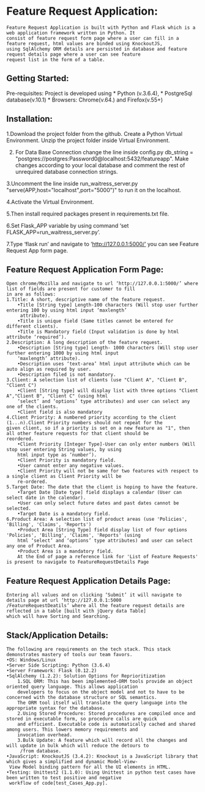 # Feature Request Application:
	Feature Request Application is built with Python and Flask which is a web application framework written in Python. It
	consist of feature request form page where a user can fill in a feature request, html values are binded using KnockoutJS,
	using SqlAlchemy ORM details are persisted in database and feature request details page where a user can see feature 
	request list in the form of a table.
  
 ## Getting Started:
  Pre-requisites: Project is developed using
    * Python (v.3.6.4), 
    * PostgreSql database(v.10.1)
    * Browsers: Chrome(v.64.) and Firefox(v.55+)
 
## Installation:
1.Download the project folder from the github. Create a Python Virtual Environment. Unzip the project folder 
inside Virtual Environment.

2. For Data Base Connection change the line inside config.py 
db_string = "postgres://postgres:Password0@localhost:5432/featureapp".
Make changes according to your local database and comment the rest of unrequired database connection strings.

3.Uncomment the line inside run_waitress_server.py "serve(APP,host="localhost",port="5000")" to run it on the localhost.

4.Activate the Virtual Environment.
	
5.Then install required packages present in requirements.txt file.

6.Set Flask_APP variable by using command ‘set FLASK_APP=run_waitress_server.py’.

7.Type ‘flask run’ and navigate to ‘http://127.0.0.1:5000/’ you can see Feature Request App form page.

## Feature Request Application Form Page:
 	Open chrome/Mozilla and navigate to url ‘http://127.0.0.1:5000/’ where list of fields are present for customer to fill
	in are as follows:
	1.Title: A short, descriptive name of the feature request.
		•Title [String type] Length-100 characters (Will stop user further entering 100 by using html input ‘maxlength’
		 attribute).
		•Title is unique field (Same titles cannot be entered for different clients).
		•Title is Mandatory field (Input validation is done by html attribute ‘required’).
	2.Description: A long description of the feature request.
		•Description [String type] Length- 1000 characters (Will stop user further entering 1000 by using html input 
		‘maxlength’ attribute).
		•Description uses ‘text-area’ html input attribute which can be auto align as required by user.
		•Description filed is not mandatory.
	3.Client: A selection list of clients (use "Client A", "Client B", "Client C")
		•Client [String type] will display list with three options "Client A","Client B", "Client C" (using html  
		‘select’ and ‘options’ type attributes) and user can select any one of the clients.
		•Client field is also mandatory
	4.Client Priority: A numbered priority according to the client (1...n).Client Priority numbers should not repeat for the 
	given client, so if a priority is set on a new feature as "1", then all other feature requests for that client should be 
	reordered.
		•Client Priority [Integer Type]-User can only enter numbers (Will stop user entering String values, by using 
		html input type as ‘number’).
		•Client Priority is mandatory field.
		•User cannot enter any negative values.
		•Client Priority will not be same for two features with respect to a single client as Client Priority will be 
		re-ordered.
	5.Target Date: The date that the client is hoping to have the feature.
		•Target Date [Date type] field displays a calendar (User can select date in the calendar).
		•User can only select future dates and past dates cannot be selected.
		•Target Date is a mandatory field.
	6.Product Area: A selection list of product areas (use 'Policies', 'Billing', 'Claims', 'Reports')
		•Product Area [String Type] field display list of four options 'Policies', 'Billing', 'Claims', 'Reports' (using 
		html ‘select’ and ‘options’ type attributes) and user can select any one of Product Area.
		•Product Area is a mandatory field.
    	At the End of page a reference link for 'List of Feature Requests' is present to navigate to FeatureRequestDetails Page
        
## Feature Request Application Details Page:
	Entering all values and on clicking ‘Submit’ it will navigate to details page at url ‘http://127.0.0.1:5000
	/FeatureRequestDeatils’ where all the feature request details are reflected in a table [built with jQuery data Table]
	which will have Sorting and Searching.
	
## Stack/Application Details:
	The following are requirements on the tech stack. This stack demonstrates mastery of tools our team favors.
	•OS: Windows/Linux
	•Server Side Scripting: Python (3.6.4)
	•Server Framework: Flask (0.12.2)
	•SqlAlchemy (1.2.2): Solution Options for Reprioritization
		1.SQL ORM: This has been implemented-ORM tools provide an object oriented query language. This allows application
		developers to focus on the object model and not to have to be concerned with the database structure or SQL semantics.
		The ORM tool itself will translate the query language into the appropriate syntax for the database.
		2.Using Stored Procedure: Stored procedures are compiled once and stored in executable form, so procedure calls are quick
		and efficient. Executable code is automatically cached and shared among users. This lowers memory requirements and
		invocation overhead.
		3.Bulk Update: A feature which will record all the changes and will update in bulk which will reduce the detours to
		 /from database.
	•JavaScript: KnockoutJS (3.4.2): Knockout is a JavaScript library that which gives a simplified and dynamic Model-View-
	 View Model binding pattern for all the UI elements in HTML.
	•Testing: Unittest2 (1.1.0): Using Unittest in python test cases have been written to test positive and negative 
	 workflow of code[test_Cases_App.py]. 

